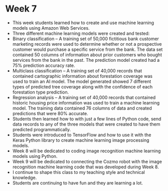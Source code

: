 # Week 7

- This week students learned how to create and use machine learning models using Amazon Web Services.
- Three different machine learning models were created and tested:
- Binary classification – A training set of 50,000 fictitious bank customer marketing records were used to determine whether or not a prospective customer would purchase a specific service from the bank. The data set contained 50 columns of information about prior customers who bought services from the bank in the past. The prediction model created had a 75% prediction accuracy rate.
- Multiclass classification – A training set of 40,000 records that contained cartographic information about forestation coverage was used to train an AI model. The model generated showed 7 different types of predicted tree coverage along with the confidence of each forestation type prediction.
- Regression analysis – A training set of 40,000 records that contained historic housing price information was used to train a machine learning model. The training data contained 76 columns of data and created predictions that were 80% accurate.
- Students then learned how to with just a few lines of Python code, send data records to any of the three models that were created to have them predicted programmatically.
- Students were introduced to TensorFlow and how to use it with the Keras Python library to create machine learning image processing models.
- Week 8 will be dedicated to coding image recognition machine learning models using Python.
- Week 9 will be dedicated to connecting the Cozmo robot with the image recognition machine learning code that was developed during Week 8.
- I continue to shape this class to my teaching style and technical knowledge.
- Students are continuing to have fun and they are learning a lot.